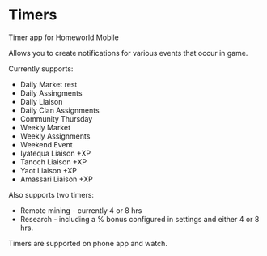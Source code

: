 # Timers
Timer app for Homeworld Mobile

Allows you to create notifications for various events that occur in game.

Currently supports:
* Daily Market rest
* Daily Assingments
* Daily Liaison
* Daily Clan Assignments
* Community Thursday
* Weekly Market
* Weekly Assignments
* Weekend Event
* Iyatequa Liaison +XP
* Tanoch Liaison +XP
* Yaot Liaison +XP
* Amassari Liaison +XP

Also supports two timers:
* Remote mining - currently 4 or 8 hrs
* Research - including a % bonus configured in settings and either 4 or 8 hrs.

Timers are supported on phone app and watch.
